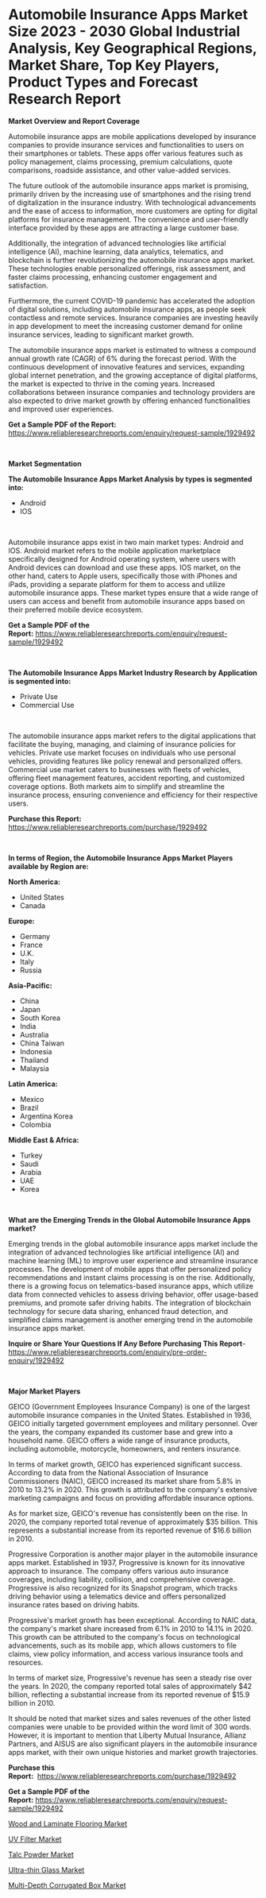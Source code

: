 <p><h1>Automobile Insurance Apps Market Size 2023 - 2030 Global Industrial Analysis, Key Geographical Regions, Market Share, Top Key Players, Product Types and Forecast Research Report</h1></p><p><strong>Market Overview and Report Coverage</strong></p>
<p><p>Automobile insurance apps are mobile applications developed by insurance companies to provide insurance services and functionalities to users on their smartphones or tablets. These apps offer various features such as policy management, claims processing, premium calculations, quote comparisons, roadside assistance, and other value-added services.</p><p>The future outlook of the automobile insurance apps market is promising, primarily driven by the increasing use of smartphones and the rising trend of digitalization in the insurance industry. With technological advancements and the ease of access to information, more customers are opting for digital platforms for insurance management. The convenience and user-friendly interface provided by these apps are attracting a large customer base.</p><p>Additionally, the integration of advanced technologies like artificial intelligence (AI), machine learning, data analytics, telematics, and blockchain is further revolutionizing the automobile insurance apps market. These technologies enable personalized offerings, risk assessment, and faster claims processing, enhancing customer engagement and satisfaction.</p><p>Furthermore, the current COVID-19 pandemic has accelerated the adoption of digital solutions, including automobile insurance apps, as people seek contactless and remote services. Insurance companies are investing heavily in app development to meet the increasing customer demand for online insurance services, leading to significant market growth.</p><p>The automobile insurance apps market is estimated to witness a compound annual growth rate (CAGR) of 6% during the forecast period. With the continuous development of innovative features and services, expanding global internet penetration, and the growing acceptance of digital platforms, the market is expected to thrive in the coming years. Increased collaborations between insurance companies and technology providers are also expected to drive market growth by offering enhanced functionalities and improved user experiences.</p></p>
<p><strong>Get a Sample PDF of the Report:</strong> <a href="https://www.reliableresearchreports.com/enquiry/request-sample/1929492">https://www.reliableresearchreports.com/enquiry/request-sample/1929492</a></p>
<p>&nbsp;</p>
<p><strong>Market Segmentation</strong></p>
<p><strong>The Automobile Insurance Apps Market Analysis by types is segmented into:</strong></p>
<p><ul><li>Android</li><li>IOS</li></ul></p>
<p>&nbsp;</p>
<p><p>Automobile insurance apps exist in two main market types: Android and IOS. Android market refers to the mobile application marketplace specifically designed for Android operating system, where users with Android devices can download and use these apps. IOS market, on the other hand, caters to Apple users, specifically those with iPhones and iPads, providing a separate platform for them to access and utilize automobile insurance apps. These market types ensure that a wide range of users can access and benefit from automobile insurance apps based on their preferred mobile device ecosystem.</p></p>
<p><strong>Get a Sample PDF of the Report:</strong>&nbsp;<a href="https://www.reliableresearchreports.com/enquiry/request-sample/1929492">https://www.reliableresearchreports.com/enquiry/request-sample/1929492</a></p>
<p>&nbsp;</p>
<p><strong>The Automobile Insurance Apps Market Industry Research by Application is segmented into:</strong></p>
<p><ul><li>Private Use</li><li>Commercial Use</li></ul></p>
<p>&nbsp;</p>
<p><p>The automobile insurance apps market refers to the digital applications that facilitate the buying, managing, and claiming of insurance policies for vehicles. Private use market focuses on individuals who use personal vehicles, providing features like policy renewal and personalized offers. Commercial use market caters to businesses with fleets of vehicles, offering fleet management features, accident reporting, and customized coverage options. Both markets aim to simplify and streamline the insurance process, ensuring convenience and efficiency for their respective users.</p></p>
<p><strong>Purchase this Report:</strong>&nbsp; <a href="https://www.reliableresearchreports.com/purchase/1929492">https://www.reliableresearchreports.com/purchase/1929492</a></p>
<p>&nbsp;</p>
<p><strong>In terms of Region, the Automobile Insurance Apps Market Players available by Region are:</strong></p>
<p>
    <p> <strong> North America: </strong>
        <ul>
            <li>United States</li>
            <li>Canada</li>
        </ul>
        </p> 
    <p> <strong> Europe: </strong>
        <ul>
            <li>Germany</li>
            <li>France</li>
            <li>U.K.</li>
            <li>Italy</li>
            <li>Russia</li>
        </ul>
        </p> 
    <p> <strong> Asia-Pacific: </strong>
        <ul>
            <li>China</li>
            <li>Japan</li>
            <li>South Korea</li>
            <li>India</li>
            <li>Australia</li>
            <li>China Taiwan</li>
            <li>Indonesia</li>
            <li>Thailand</li>
            <li>Malaysia</li>
        </ul>
        </p> 
    <p> <strong> Latin America: </strong>
        <ul>
            <li>Mexico</li>
            <li>Brazil</li>
            <li>Argentina Korea</li>
            <li>Colombia</li>
        </ul>
        </p> 
    <p> <strong> Middle East & Africa: </strong>
        <ul>
            <li>Turkey</li>
            <li>Saudi</li>
            <li>Arabia</li>
            <li>UAE</li>
            <li>Korea</li>
        </ul>
    </p>
    </p>
<p>&nbsp;</p>
<p><strong>What are the Emerging Trends in the Global Automobile Insurance Apps market?</strong></p>
<p><p>Emerging trends in the global automobile insurance apps market include the integration of advanced technologies like artificial intelligence (AI) and machine learning (ML) to improve user experience and streamline insurance processes. The development of mobile apps that offer personalized policy recommendations and instant claims processing is on the rise. Additionally, there is a growing focus on telematics-based insurance apps, which utilize data from connected vehicles to assess driving behavior, offer usage-based premiums, and promote safer driving habits. The integration of blockchain technology for secure data sharing, enhanced fraud detection, and simplified claims management is another emerging trend in the automobile insurance apps market.</p></p>
<p><strong>Inquire or Share Your Questions If Any Before Purchasing This Report</strong>- <a href="https://www.reliableresearchreports.com/enquiry/pre-order-enquiry/1929492">https://www.reliableresearchreports.com/enquiry/pre-order-enquiry/1929492</a></p>
<p>&nbsp;</p>
<p><strong>Major Market Players</strong></p>
<p><p>GEICO (Government Employees Insurance Company) is one of the largest automobile insurance companies in the United States. Established in 1936, GEICO initially targeted government employees and military personnel. Over the years, the company expanded its customer base and grew into a household name. GEICO offers a wide range of insurance products, including automobile, motorcycle, homeowners, and renters insurance.</p><p>In terms of market growth, GEICO has experienced significant success. According to data from the National Association of Insurance Commissioners (NAIC), GEICO increased its market share from 5.8% in 2010 to 13.2% in 2020. This growth is attributed to the company's extensive marketing campaigns and focus on providing affordable insurance options.</p><p>As for market size, GEICO's revenue has consistently been on the rise. In 2020, the company reported total revenue of approximately $35 billion. This represents a substantial increase from its reported revenue of $16.6 billion in 2010.</p><p>Progressive Corporation is another major player in the automobile insurance apps market. Established in 1937, Progressive is known for its innovative approach to insurance. The company offers various auto insurance coverages, including liability, collision, and comprehensive coverage. Progressive is also recognized for its Snapshot program, which tracks driving behavior using a telematics device and offers personalized insurance rates based on driving habits.</p><p>Progressive's market growth has been exceptional. According to NAIC data, the company's market share increased from 6.1% in 2010 to 14.1% in 2020. This growth can be attributed to the company's focus on technological advancements, such as its mobile app, which allows customers to file claims, view policy information, and access various insurance tools and resources.</p><p>In terms of market size, Progressive's revenue has seen a steady rise over the years. In 2020, the company reported total sales of approximately $42 billion, reflecting a substantial increase from its reported revenue of $15.9 billion in 2010.</p><p>It should be noted that market sizes and sales revenues of the other listed companies were unable to be provided within the word limit of 300 words. However, it is important to mention that Liberty Mutual Insurance, Allianz Partners, and AISUS are also significant players in the automobile insurance apps market, with their own unique histories and market growth trajectories.</p></p>
<p><strong>Purchase this Report:</strong>&nbsp;&nbsp;<a href="https://www.reliableresearchreports.com/purchase/1929492">https://www.reliableresearchreports.com/purchase/1929492</a></p>
<p></p>
<p><strong>Get a Sample PDF of the Report:</strong>&nbsp;<a href="https://www.reliableresearchreports.com/enquiry/request-sample/1929492">https://www.reliableresearchreports.com/enquiry/request-sample/1929492</a></p>
<p><p><a href="https://medium.com/@debramedina73/wood-and-laminate-flooring-market-analysis-and-sze-forecasted-for-period-from-2023-to-2030-e04705791d82">Wood and Laminate Flooring Market</a></p><p><a href="https://medium.com/@rachelyoung56/decoding-uv-filter-market-metrics-market-share-trends-and-growth-patterns-62a3ad77f848">UV Filter Market</a></p><p><a href="https://medium.com/@lisasanchez1968/talc-powder-market-size-cagr-trends-2024-2030-872a825d4c55">Talc Powder Market</a></p><p><a href="https://medium.com/@brittanyrobertson07/ultra-thin-glass-market-comprehensive-assessment-by-type-application-and-geography-75ee8bd78c0d">Ultra-thin Glass Market</a></p><p><a href="https://medium.com/@beverlychen69/multi-depth-corrugated-box-market-exploring-market-share-market-trends-and-future-growth-2688c97f2978">Multi-Depth Corrugated Box Market</a></p></p>